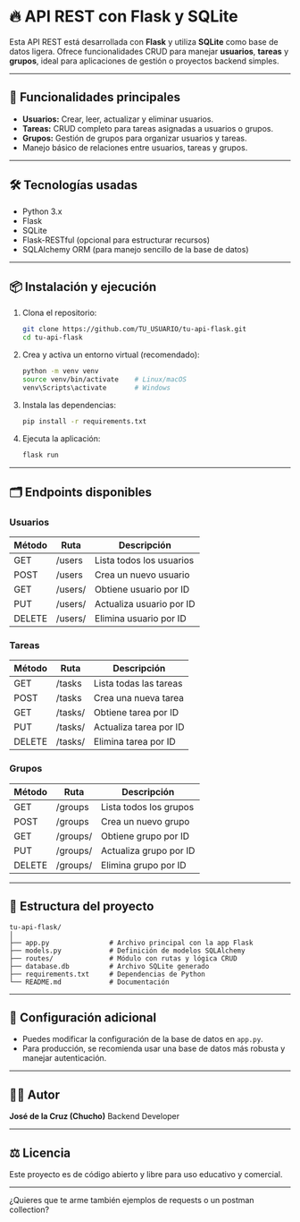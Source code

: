 # 🔥 API REST con Flask y SQLite

Esta API REST está desarrollada con **Flask** y utiliza **SQLite** como base de datos ligera. Ofrece funcionalidades CRUD para manejar **usuarios**, **tareas** y **grupos**, ideal para aplicaciones de gestión o proyectos backend simples.

---

## 🚀 Funcionalidades principales

- **Usuarios:** Crear, leer, actualizar y eliminar usuarios.
- **Tareas:** CRUD completo para tareas asignadas a usuarios o grupos.
- **Grupos:** Gestión de grupos para organizar usuarios y tareas.
- Manejo básico de relaciones entre usuarios, tareas y grupos.

---

## 🛠️ Tecnologías usadas

- Python 3.x  
- Flask  
- SQLite  
- Flask-RESTful (opcional para estructurar recursos)  
- SQLAlchemy ORM (para manejo sencillo de la base de datos)

---

## 📦 Instalación y ejecución

1. Clona el repositorio:

   ```bash
   git clone https://github.com/TU_USUARIO/tu-api-flask.git
   cd tu-api-flask

2. Crea y activa un entorno virtual (recomendado):

   ```bash
   python -m venv venv
   source venv/bin/activate    # Linux/macOS
   venv\Scripts\activate       # Windows
   ```

3. Instala las dependencias:

   ```bash
   pip install -r requirements.txt
   ```

4. Ejecuta la aplicación:

   ```bash
   flask run
   ```

---

## 🗂️ Endpoints disponibles

### Usuarios

| Método | Ruta        | Descripción              |
| ------ | ----------- | ------------------------ |
| GET    | /users      | Lista todos los usuarios |
| POST   | /users      | Crea un nuevo usuario    |
| GET    | /users/<id> | Obtiene usuario por ID   |
| PUT    | /users/<id> | Actualiza usuario por ID |
| DELETE | /users/<id> | Elimina usuario por ID   |

### Tareas

| Método | Ruta        | Descripción            |
| ------ | ----------- | ---------------------- |
| GET    | /tasks      | Lista todas las tareas |
| POST   | /tasks      | Crea una nueva tarea   |
| GET    | /tasks/<id> | Obtiene tarea por ID   |
| PUT    | /tasks/<id> | Actualiza tarea por ID |
| DELETE | /tasks/<id> | Elimina tarea por ID   |

### Grupos

| Método | Ruta         | Descripción            |
| ------ | ------------ | ---------------------- |
| GET    | /groups      | Lista todos los grupos |
| POST   | /groups      | Crea un nuevo grupo    |
| GET    | /groups/<id> | Obtiene grupo por ID   |
| PUT    | /groups/<id> | Actualiza grupo por ID |
| DELETE | /groups/<id> | Elimina grupo por ID   |

---

## 🧰 Estructura del proyecto

```
tu-api-flask/
│
├── app.py               # Archivo principal con la app Flask
├── models.py            # Definición de modelos SQLAlchemy
├── routes/              # Módulo con rutas y lógica CRUD
├── database.db          # Archivo SQLite generado
├── requirements.txt     # Dependencias de Python
└── README.md            # Documentación
```

---

## 🔧 Configuración adicional

* Puedes modificar la configuración de la base de datos en `app.py`.
* Para producción, se recomienda usar una base de datos más robusta y manejar autenticación.

---

## 🧑‍💻 Autor

**José de la Cruz (Chucho)**
Backend Developer

---

## ⚖️ Licencia

Este proyecto es de código abierto y libre para uso educativo y comercial.

---

¿Quieres que te arme también ejemplos de requests o un postman collection?
```

